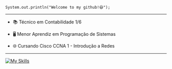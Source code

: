 <code>System.out.println("Welcome to my github!😆");</code>

<hr>

- <p>📚 Técnico em Contabilidade 1/6</p>
- <p>🖥 Menor Aprendiz em Programação de Sistemas</p>
- <p>🌐 Cursando Cisco CCNA 1 - Introdução a Redes</p>

<hr>

[![My Skills](https://skillicons.dev/icons?i=java,js,C++&theme=dark)](https://skillicons.dev)
